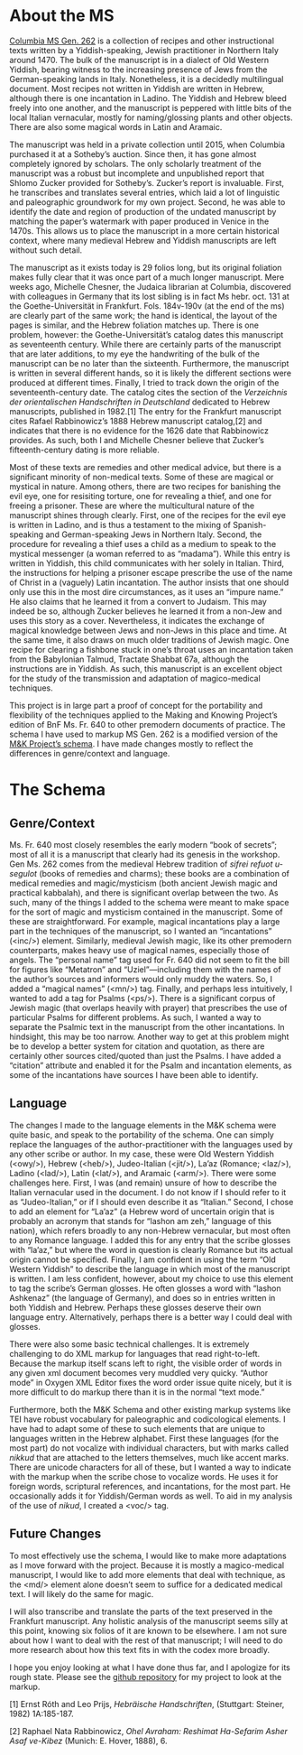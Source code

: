 # About the MS

[<u>Columbia MS Gen.
262</u>](https://archive.org/details/ldpd_11728201_000) is a collection
of recipes and other instructional texts written by a Yiddish-speaking,
Jewish practitioner in Northern Italy around 1470. The bulk of the
manuscript is in a dialect of Old Western Yiddish, bearing witness to
the increasing presence of Jews from the German-speaking lands in Italy.
Nonetheless, it is a decidedly multilingual document. Most recipes not
written in Yiddish are written in Hebrew, although there is one
incantation in Ladino. The Yiddish and Hebrew bleed freely into one
another, and the manuscript is peppered with little bits of the local
Italian vernacular, mostly for naming/glossing plants and other objects.
There are also some magical words in Latin and Aramaic.

The manuscript was held in a private collection until 2015, when
Columbia purchased it at a Sotheby’s auction. Since then, it has gone
almost completely ignored by scholars. The only scholarly treatment of
the manuscript was a robust but incomplete and unpublished report that
Shlomo Zucker provided for Sotheby’s. Zucker’s report is invaluable.
First, he transcribes and translates several entries, which laid a lot
of linguistic and paleographic groundwork for my own project. Second, he
was able to identify the date and region of production of the undated
manuscript by matching the paper’s watermark with paper produced in
Venice in the 1470s. This allows us to place the manuscript in a more
certain historical context, where many medieval Hebrew and Yiddish
manuscripts are left without such detail.

The manuscript as it exists today is 29 folios long, but its original
foliation makes fully clear that it was once part of a much longer
manuscript. Mere weeks ago, Michelle Chesner, the Judaica librarian at
Columbia, discovered with colleagues in Germany that its lost sibling is
in fact Ms hebr. oct. 131 at the Goethe-Universität in Frankfurt. Fols.
184v-190v (at the end of the ms) are clearly part of the same work; the
hand is identical, the layout of the pages is similar, and the Hebrew
foliation matches up. There is one problem, however: the
Goethe-Universität’s catalog dates this manuscript as seventeenth
century. While there are certainly parts of the manuscript that are
later additions, to my eye the handwriting of the bulk of the manuscript
can be no later than the sixteenth. Furthermore, the manuscript is
written in several different hands, so it is likely the different
sections were produced at different times. Finally, I tried to track
down the origin of the seventeenth-century date. The catalog cites the
section of the *Verzeichnis der orientalischen Handschriften in
Deutschland* dedicated to Hebrew manuscripts, published in 1982.[1] The
entry for the Frankfurt manuscript cites Rafael Rabbinowicz’s 1888
Hebrew manuscript catalog,[2] and indicates that there is no evidence
for the 1626 date that Rabbinowicz provides. As such, both I and
Michelle Chesner believe that Zucker’s fifteenth-century dating is more
reliable.

Most of these texts are remedies and other medical advice, but there is
a significant minority of non-medical texts. Some of these are magical
or mystical in nature. Among others, there are two recipes for banishing
the evil eye, one for resisiting torture, one for revealing a thief, and
one for freeing a prisoner. These are where the multicultural nature of
the manuscript shines through clearly. First, one of the recipes for the
evil eye is written in Ladino, and is thus a testament to the mixing of
Spanish-speaking and German-speaking Jews in Northern Italy. Second, the
procedure for revealing a thief uses a child as a medium to speak to the
mystical messenger (a woman referred to as “madama”). While this entry
is written in Yiddish, this child communicates with her solely in
Italian. Third, the instructions for helping a prisoner escape prescribe
the use of the name of Christ in a (vaguely) Latin incantation. The
author insists that one should only use this in the most dire
circumstances, as it uses an “impure name.” He also claims that he
learned it from a convert to Judaism. This may indeed be so, although
Zucker believes he learned it from a non-Jew and uses this story as a
cover. Nevertheless, it indicates the exchange of magical knowledge
between Jews and non-Jews in this place and time. At the same time, it
also draws on much older traditions of Jewish magic. One recipe for
clearing a fishbone stuck in one’s throat uses an incantation taken from
the Babylonian Talmud, Tractate Shabbat 67a, although the instructions
are in Yiddish. As such, this manuscript is an excellent object for the
study of the transmission and adaptation of magico-medical techniques.

This project is in large part a proof of concept for the portability and
flexibility of the techniques applied to the Making and Knowing
Project’s edition of BnF Ms. Fr. 640 to other premodern documents of
practice. The schema I have used to markup MS Gen. 262 is a modified
version of the [<u>M&K Project’s
schema</u>](https://github.com/cu-mkp/m-k-manuscript-data/blob/master/schema/ms-transcription.rng).
I have made changes mostly to reflect the differences in genre/context
and language.

# The Schema

## Genre/Context

Ms. Fr. 640 most closely resembles the early modern “book of secrets”;
most of all it is a manuscript that clearly had its genesis in the
workshop. Gen Ms. 262 comes from the medieval Hebrew tradition of
*sifrei refuot u-segulot* (books of remedies and charms); these books
are a combination of medical remedies and magic/mysticism (both ancient
Jewish magic and practical kabbalah), and there is significant overlap
between the two. As such, many of the things I added to the schema were
meant to make space for the sort of magic and mysticism contained in the
manuscript. Some of these are straightforward. For example, magical
incantations play a large part in the techniques of the manuscript, so I
wanted an “incantations” (\<inc/>) element. Similarly, medieval Jewish
magic, like its other premodern counterparts, makes heavy use of magical
names, especially those of angels. The “personal name” tag used for Fr.
640 did not seem to fit the bill for figures like “Metatron” and
“Uziel”—including them with the names of the author’s sources and
informers would only muddy the waters. So, I added a “magical names”
(\<mn/>) tag. Finally, and perhaps less intuitively, I wanted to add a
tag for Psalms (\<ps/>). There is a significant corpus of Jewish magic
(that overlaps heavily with prayer) that prescribes the use of
particular Psalms for different problems. As such, I wanted a way to
separate the Psalmic text in the manuscript from the other incantations.
In hindsight, this may be too narrow. Another way to get at this problem
might be to develop a better system for citation and quotation, as there
are certainly other sources cited/quoted than just the Psalms. I have
added a “citation” attribute and enabled it for the Psalm and
incantation elements, as some of the incantations have sources I have
been able to identify.

## Language

The changes I made to the language elements in the M&K schema were quite
basic, and speak to the portability of the schema. One can simply
replace the languages of the author-practitioner with the languages used
by any other scribe or author. In my case, these were Old Western
Yiddish (\<owy/>), Hebrew (\<heb/>), Judeo-Italian (\<jit/>), La’az
(Romance; \<laz/>), Ladino (\<lad/>), Latin (\<lat/>), and Aramaic
(\<arm/>). There were some challenges here. First, I was (and remain)
unsure of how to describe the Italian vernacular used in the document. I
do not know if I should refer to it as “Judeo-Italian,” or if I should
even describe it as “Italian.” Second, I chose to add an element for
“La’az” (a Hebrew word of uncertain origin that is probably an acronym
that stands for “lashon am zeh,” language of this nation), which refers
broadly to any non-Hebrew vernacular, but most often to any Romance
language. I added this for any entry that the scribe glosses with
“la’az,” but where the word in question is clearly Romance but its
actual origin cannot be specified. Finally, I am confident in using the
term “Old Western Yiddish” to describe the language in which most of the
manuscript is written. I am less confident, however, about my choice to
use this element to tag the scribe’s German glosses. He often glosses a
word with “lashon Ashkenaz” (the language of Germany), and does so in
entries written in both Yiddish and Hebrew. Perhaps these glosses
deserve their own language entry. Alternatively, perhaps there is a
better way I could deal with glosses.

There were also some basic technical challenges. It is extremely
challenging to do XML markup for languages that read right-to-left.
Because the markup itself scans left to right, the visible order of
words in any given xml document becomes very muddled very quicky.
“Author mode” in Oxygen XML Editor fixes the word order issue quite
nicely, but it is more difficult to do markup there than it is in the
normal “text mode.”

Furthermore, both the M&K Schema and other existing markup systems like
TEI have robust vocabulary for paleographic and codicological elements.
I have had to adapt some of these to such elements that are unique to
languages written in the Hebrew alphabet. First these languages (for the
most part) do not vocalize with individual characters, but with marks
called *nikkud* that are attached to the letters themselves, much like
accent marks. There are unicode characters for all of these, but I
wanted a way to indicate with the markup when the scribe chose to
vocalize words. He uses it for foreign words, scriptural references, and
incantations, for the most part. He occasionally adds it for
Yiddish/German words as well. To aid in my analysis of the use of
*nikud*, I created a \<voc/> tag.

## Future Changes

To most effectively use the schema, I would like to make more
adaptations as I move forward with the project. Because it is mostly a
magico-medical manuscript, I would like to add more elements that deal
with technique, as the \<md/> element alone doesn’t seem to suffice for
a dedicated medical text. I will likely do the same for magic.

I will also transcribe and translate the parts of the text preserved in
the Frankfurt manuscript. Any holistic analysis of the manuscript seems
silly at this point, knowing six folios of it are known to be elsewhere.
I am not sure about how I want to deal with the rest of that manuscript;
I will need to do more research about how this text fits in with the
codex more broadly.

I hope you enjoy looking at what I have done thus far, and I apologize
for its rough state. Please see the [<u>github
repository</u>](https://github.com/cu-mkp/ms-262-data) for my project to
look at the markup.

[1] Ernst Róth and Leo Prijs, *Hebräische Handschriften*, (Stuttgart:
Steiner, 1982) 1A:185-187.

[2] Raphael Nata Rabbinowicz, *Ohel Avraham: Reshimat Ha-Sefarim Asher
Asaf ve-Kibez* (Munich: E. Hover, 1888), 6.
